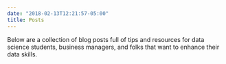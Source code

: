 ```yaml
---
date: "2018-02-13T12:21:57-05:00"
title: Posts
---
```


Below are a collection of blog posts full of tips and resources for data science students, business managers, and folks that want to enhance their data skills.